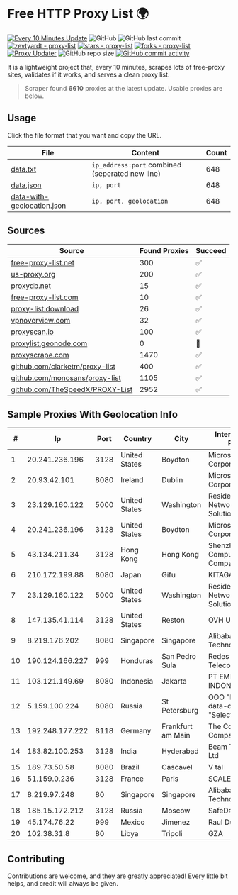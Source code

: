 
# Free HTTP Proxy List 🌍

[![Every 10 Minutes Update](https://github.com/mertguvencli/http-proxy-list/actions/workflows/main.yml/badge.svg?branch=main)](https://github.com/mertguvencli/http-proxy-list/actions/workflows/main.yml)
![GitHub](https://img.shields.io/github/license/mertguvencli/http-proxy-list)
![GitHub last commit](https://img.shields.io/github/last-commit/mertguvencli/http-proxy-list)
[![zevtyardt - proxy-list](https://img.shields.io/static/v1?label=zevtyardt&message=proxy-list&color=blue&logo=github)](https://github.com/zevtyardt/proxy-list "Go to GitHub repo")
[![stars - proxy-list](https://img.shields.io/github/stars/zevtyardt/proxy-list?style=social)](https://github.com/zevtyardt/proxy-list)
[![forks - proxy-list](https://img.shields.io/github/forks/zevtyardt/proxy-list?style=social)](https://github.com/zevtyardt/proxy-list)
[![Proxy Updater](https://github.com/zevtyardt/proxy-list/workflows/Proxy%20Updater/badge.svg)](https://github.com/zevtyardt/proxy-list/actions?query=workflow:"Proxy+Updater")
![GitHub repo size](https://img.shields.io/github/repo-size/zevtyardt/proxy-list)
[![GitHub commit activity](https://img.shields.io/github/commit-activity/m/zevtyardt/proxy-list?logo=commits)](https://github.com/zevtyardt/proxy-list/commits/main)

It is a lightweight project that, every 10 minutes, scrapes lots of free-proxy sites, validates if it works, and serves a clean proxy list.

> Scraper found **6610** proxies at the latest update. Usable proxies are below.

## Usage

Click the file format that you want and copy the URL.

|File|Content|Count|
|----|-------|-----|
|[data.txt](https://raw.githubusercontent.com/mertguvencli/http-proxy-list/main/proxy-list/data.txt)|`ip_address:port` combined (seperated new line)|648|
|[data.json](https://raw.githubusercontent.com/mertguvencli/http-proxy-list/main/proxy-list/data.json)|`ip, port`|648|
|[data-with-geolocation.json](https://raw.githubusercontent.com/mertguvencli/http-proxy-list/main/proxy-list/data-with-geolocation.json)|`ip, port, geolocation`|648|

## Sources

|Source|Found Proxies|Succeed|
|------|-------------|-------|
|[free-proxy-list.net](https://free-proxy-list.net)|300|✅|
|[us-proxy.org](https://www.us-proxy.org)|200|✅|
|[proxydb.net](http://proxydb.net)|15|✅|
|[free-proxy-list.com](https://free-proxy-list.com/?page=&port=&type%5B%5D=http&type%5B%5D=https&up_time=0&search=Search)|10|✅|
|[proxy-list.download](https://www.proxy-list.download/HTTP)|26|✅|
|[vpnoverview.com](https://vpnoverview.com/privacy/anonymous-browsing/free-proxy-servers)|32|✅|
|[proxyscan.io](https://www.proxyscan.io)|100|✅|
|[proxylist.geonode.com](https://proxylist.geonode.com/api/proxy-list?limit=300&page=1&sort_by=lastChecked&sort_type=desc&protocols=http,https)|0|🚫|
|[proxyscrape.com](https://api.proxyscrape.com/v2/?request=displayproxies&protocol=http&timeout=10000&country=all&ssl=all&anonymity=all)|1470|✅|
|[github.com/clarketm/proxy-list](https://raw.githubusercontent.com/clarketm/proxy-list/master/proxy-list-raw.txt)|400|✅|
|[github.com/monosans/proxy-list](https://raw.githubusercontent.com/monosans/proxy-list/main/proxies/http.txt)|1105|✅|
|[github.com/TheSpeedX/PROXY-List](https://raw.githubusercontent.com/TheSpeedX/PROXY-List/master/http.txt)|2952|✅|


## Sample Proxies With Geolocation Info

|#|Ip|Port|Country|City|Internet Service Provider|
|-|--|----|-------|----|-------------------------|
|1|20.241.236.196|3128|United States|Boydton|Microsoft Corporation|
|2|20.93.42.101|8080|Ireland|Dublin|Microsoft Corporation|
|3|23.129.160.122|5000|United States|Washington|Residential Networking Solutions LLC|
|4|20.241.236.196|3128|United States|Boydton|Microsoft Corporation|
|5|43.134.211.34|3128|Hong Kong|Hong Kong|Shenzhen Tencent Computer Systems Company Limited|
|6|210.172.199.88|8080|Japan|Gifu|KITAGATA|
|7|23.129.160.122|5000|United States|Washington|Residential Networking Solutions LLC|
|8|147.135.41.114|3128|United States|Reston|OVH US LLC|
|9|8.219.176.202|8080|Singapore|Singapore|Alibaba (US) Technology Co., Ltd.|
|10|190.124.166.227|999|Honduras|San Pedro Sula|Redes y Telecomunicaciones|
|11|103.121.149.69|8080|Indonesia|Jakarta|PT EMERIO INDONESIA|
|12|5.159.100.224|8080|Russia|St Petersburg|OOO "Network of data-centers "Selectel"|
|13|192.248.177.222|8118|Germany|Frankfurt am Main|The Constant Company|
|14|183.82.100.253|3128|India|Hyderabad|Beam Telecom Pvt Ltd|
|15|189.73.50.58|8080|Brazil|Cascavel|V tal|
|16|51.159.0.236|3128|France|Paris|SCALEWAY|
|17|8.219.97.248|80|Singapore|Singapore|Alibaba (US) Technology Co., Ltd.|
|18|185.15.172.212|3128|Russia|Moscow|SafeData LLC|
|19|45.174.76.22|999|Mexico|Jimenez|Raul Duarte Urita|
|20|102.38.31.8|80|Libya|Tripoli|GZA|



## Contributing

Contributions are welcome, and they are greatly appreciated! Every
little bit helps, and credit will always be given.

